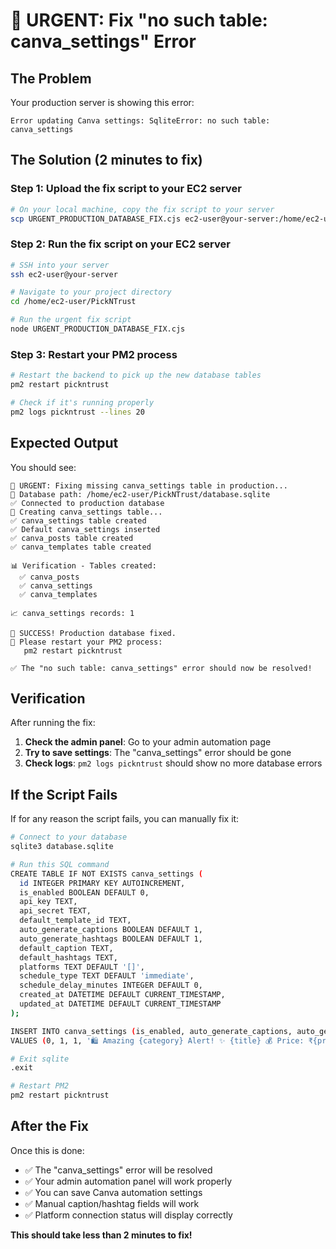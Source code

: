 # 🚨 URGENT: Fix "no such table: canva_settings" Error

## The Problem
Your production server is showing this error:
```
Error updating Canva settings: SqliteError: no such table: canva_settings
```

## The Solution (2 minutes to fix)

### Step 1: Upload the fix script to your EC2 server
```bash
# On your local machine, copy the fix script to your server
scp URGENT_PRODUCTION_DATABASE_FIX.cjs ec2-user@your-server:/home/ec2-user/PickNTrust/
```

### Step 2: Run the fix script on your EC2 server
```bash
# SSH into your server
ssh ec2-user@your-server

# Navigate to your project directory
cd /home/ec2-user/PickNTrust

# Run the urgent fix script
node URGENT_PRODUCTION_DATABASE_FIX.cjs
```

### Step 3: Restart your PM2 process
```bash
# Restart the backend to pick up the new database tables
pm2 restart pickntrust

# Check if it's running properly
pm2 logs pickntrust --lines 20
```

## Expected Output
You should see:
```
🚨 URGENT: Fixing missing canva_settings table in production...
📁 Database path: /home/ec2-user/PickNTrust/database.sqlite
✅ Connected to production database
🔧 Creating canva_settings table...
✅ canva_settings table created
✅ Default canva_settings inserted
✅ canva_posts table created
✅ canva_templates table created

📊 Verification - Tables created:
  ✅ canva_posts
  ✅ canva_settings
  ✅ canva_templates

📈 canva_settings records: 1

🎉 SUCCESS! Production database fixed.
🔄 Please restart your PM2 process:
   pm2 restart pickntrust

✅ The "no such table: canva_settings" error should now be resolved!
```

## Verification
After running the fix:

1. **Check the admin panel**: Go to your admin automation page
2. **Try to save settings**: The "canva_settings" error should be gone
3. **Check logs**: `pm2 logs pickntrust` should show no more database errors

## If the Script Fails
If for any reason the script fails, you can manually fix it:

```bash
# Connect to your database
sqlite3 database.sqlite

# Run this SQL command
CREATE TABLE IF NOT EXISTS canva_settings (
  id INTEGER PRIMARY KEY AUTOINCREMENT,
  is_enabled BOOLEAN DEFAULT 0,
  api_key TEXT,
  api_secret TEXT,
  default_template_id TEXT,
  auto_generate_captions BOOLEAN DEFAULT 1,
  auto_generate_hashtags BOOLEAN DEFAULT 1,
  default_caption TEXT,
  default_hashtags TEXT,
  platforms TEXT DEFAULT '[]',
  schedule_type TEXT DEFAULT 'immediate',
  schedule_delay_minutes INTEGER DEFAULT 0,
  created_at DATETIME DEFAULT CURRENT_TIMESTAMP,
  updated_at DATETIME DEFAULT CURRENT_TIMESTAMP
);

INSERT INTO canva_settings (is_enabled, auto_generate_captions, auto_generate_hashtags, default_caption, default_hashtags, platforms, schedule_type, schedule_delay_minutes) 
VALUES (0, 1, 1, '🛍️ Amazing {category} Alert! ✨ {title} 💰 Price: ₹{price} 🔗 Get the best deals at PickNTrust!', '#PickNTrust #Deals #Shopping #BestPrice #Sale #Discount #OnlineShopping #India', '["instagram","facebook"]', 'immediate', 0);

# Exit sqlite
.exit

# Restart PM2
pm2 restart pickntrust
```

## After the Fix
Once this is done:
- ✅ The "canva_settings" error will be resolved
- ✅ Your admin automation panel will work properly
- ✅ You can save Canva automation settings
- ✅ Manual caption/hashtag fields will work
- ✅ Platform connection status will display correctly

**This should take less than 2 minutes to fix!**
